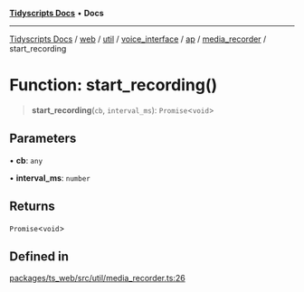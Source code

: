 [**Tidyscripts Docs**](../../../../../../../../../../../README.md) • **Docs**

***

[Tidyscripts Docs](../../../../../../../../../../../globals.md) / [web](../../../../../../../../../README.md) / [util](../../../../../../../README.md) / [voice\_interface](../../../../../README.md) / [ap](../../../README.md) / [media\_recorder](../README.md) / start\_recording

# Function: start\_recording()

> **start\_recording**(`cb`, `interval_ms`): `Promise`\<`void`\>

## Parameters

• **cb**: `any`

• **interval\_ms**: `number`

## Returns

`Promise`\<`void`\>

## Defined in

[packages/ts\_web/src/util/media\_recorder.ts:26](https://github.com/sheunaluko/tidyscripts/blob/master/packages/ts_web/src/util/media_recorder.ts#L26)
